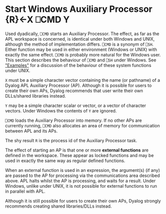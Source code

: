 <!-- Hidden search keywords -->
<div style="display: none;">
  ⎕CMD CMD
</div>






<h1 class="heading"><span class="name">Start Windows Auxiliary Processor</span> <span class="command">{R}←X ⎕CMD Y</span></h1>



Used dyadically, `⎕CMD` starts an Auxiliary Processor.  The effect, as far as the APL workspace is concerned, is identical under both Windows and UNIX, although the method of implementation differs.  `⎕CMD` is a synonym of `⎕SH`.  Either function may be used in either environment (Windows or UNIX) with exactly the same effect.  `⎕CMD` is probably more natural for the Windows user.  This section describes the behaviour of `⎕CMD` and `⎕SH` under Windows.  See ["Examples"](start-unix-auxiliary-processor.md) for a discussion of the behaviour of these system functions under UNIX.


`X` must be a simple character vector containing the name (or pathname) of a Dyalog APL Auxiliary Processor (AP). Although it is possible for users to create their own APs, Dyalog recommends that user write their own DLLs/shared libraries instead.


`Y` may be a simple character scalar or vector, or a vector of character vectors.  Under Windows the contents of `Y` are ignored.


`⎕CMD` loads the Auxiliary Processor into memory.  If no other APs are currently running, `⎕CMD` also allocates an area of memory for communication between APL and its APs.


The shy result `R` is the process id of the Auxiliary Processor task.



The effect of starting an AP is that one or more **external functions** are defined in the workspace.  These appear as locked functions and may be used in exactly the same way as regular defined functions.


When an external function is used in an expression, the argument(s) (if any) are passed to the AP for processing via the communications area described above.  APL halts whilst the AP is processing, and waits for a result.  Under Windows, unlike under UNIX, it is not possible for external functions to run in parallel with APL.


Although it is still possible for users to create their own APs, Dyalog strongly recommends creating shared libraries/DLLs instead.


